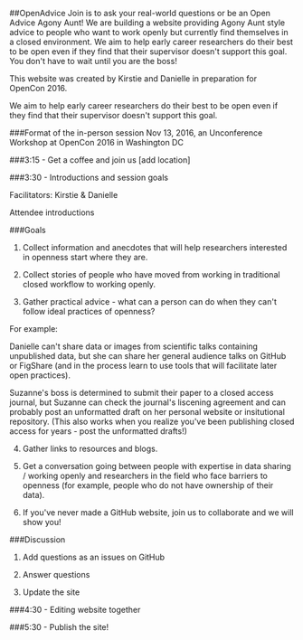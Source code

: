 ##OpenAdvice
Join is to ask your real-world questions or be an Open Advice Agony Aunt! We are building a website providing Agony Aunt style advice to people who want to work openly but currently find themselves in a closed environment.  We aim to help early career researchers do their best to be open even if they find that their supervisor doesn't support this goal. You don't have to wait until you are the boss! 

This website was created by Kirstie and Danielle in preparation for OpenCon 2016.

We aim to help early career researchers do their best to be open even if they find that their supervisor doesn't support this goal.


###Format of the in-person session Nov 13, 2016, an Unconference Workshop at OpenCon 2016 in Washington DC

###3:15 - Get a coffee and join us [add location]


###3:30 - Introductions and session goals

   Facilitators: Kirstie & Danielle
   
   Attendee introductions
    
###Goals

1. Collect information and anecdotes that will help researchers interested in openness start where they are. 

2. Collect stories of people who have moved from working in traditional closed workflow to working openly. 

3. Gather practical advice - what can a person can do when they can't follow ideal practices of openness?
  
  For example: 
  
   Danielle can't share data or images from scientific talks containing unpublished data, but she can share her general audience talks on GitHub or FigShare (and in the process learn to use tools that will facilitate later open practices).
   
   Suzanne's boss is determined to submit their paper to a closed access journal, but Suzanne can check the journal's liscening agreement and can probably post an unformatted draft on her personal website or insitutional repository. (This also works when you realize you've been publishing closed access for years - post the unformatted drafts!)

4. Gather links to resources and blogs.

5. Get a conversation going between people with expertise in data sharing / working openly and researchers in the field who face barriers to openness (for example, people who do not have ownership of their data).

6. If you've never made a GitHub website, join us to collaborate and we will show you!
        
###Discussion
      
1. Add questions as an issues on GitHub

2. Answer questions

3. Update the site
        
        
###4:30 - Editing website together


###5:30 - Publish the site!
        

